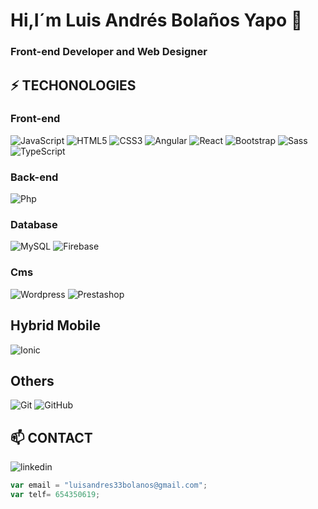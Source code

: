 # Hi,I´m Luis Andrés Bolaños Yapo 👋
### Front-end Developer and Web Designer

## ⚡ TECHONOLOGIES
### Front-end
![JavaScript](https://img.shields.io/badge/-JAVASCRIPT-F1C40F?style=square&logo=javascript&logoColor=white)
![HTML5](https://img.shields.io/badge/-HTML5-E34F26?style=square&logo=html5&logoColor=white)
![CSS3](https://img.shields.io/badge/-CSS3-1572B6?style=square&logo=css3)
![Angular](https://img.shields.io/badge/-ANGULAR-blue?style=square&logo=angular&logoColor=78281F)
![React](https://img.shields.io/badge/-RECT-424949?style=square&logo=react)
![Bootstrap](https://img.shields.io/badge/-BOOTSTRAP-563D7C?style=square&logo=bootstrap)
![Sass](https://img.shields.io/badge/-SASS-F8F9F9?style=square&logo=sass)
![TypeScript](https://img.shields.io/badge/-TYPESCRIPT-007ACC?style=square&logo=typescript)
### Back-end
![Php](https://img.shields.io/badge/-PHP-F8F9F9?style=square&logo=php)
<!--![Laravel](https://img.shields.io/badge/-LARAVEL-F8F9F9?style=square&logo=laravel)
![Nodejs](https://img.shields.io/badge/-NODEJS-black?style=square&logo=Node.js)-->
### Database
![MySQL](https://img.shields.io/badge/-MySQL-F8F9F9?style=square&logo=mysql)
![Firebase](https://img.shields.io/badge/-FIREBASE-white?style=square&logo=firebase)
### Cms
![Wordpress](https://img.shields.io/badge/-WORDPRESS-black?style=square&logo=wordpress&logoColor=white)
![Prestashop](https://img.shields.io/badge/-PRESTASHOP-white?style=square&logo=prestashop&logoColor=black)
## Hybrid Mobile
![Ionic](https://img.shields.io/badge/-IONIC-F8F9F9?style=square&logo=ionic)
## Others
![Git](https://img.shields.io/badge/-GIT-F4F6F7?style=square&logo=git)
![GitHub](https://img.shields.io/badge/-GITHUB-181717?style=square&logo=github)

## 📫 CONTACT
![linkedin](https://www.linkedin.com/in/luis-andr%C3%A9s-bola%C3%B1os-yapo-46ab3716a/)
```javascript
var email = "luisandres33bolanos@gmail.com";
var telf= 654350619;
```
<!--
**byluisandres/byluisandres** is a ✨ _special_ ✨ repository because its `README.md` (this file) appears on your GitHub profile.

Here are some ideas to get you started:

🔭 I’m currently working on ...
- 🌱 I’m currently learning ...
- 👯 I’m looking to collaborate on ...
- 🤔 I’m looking for help with ...
- 💬 Ask me about ...
- 📫 How to reach me: ...
- 😄 Pronouns: ...
- ⚡ Fun fact: ...
-->
